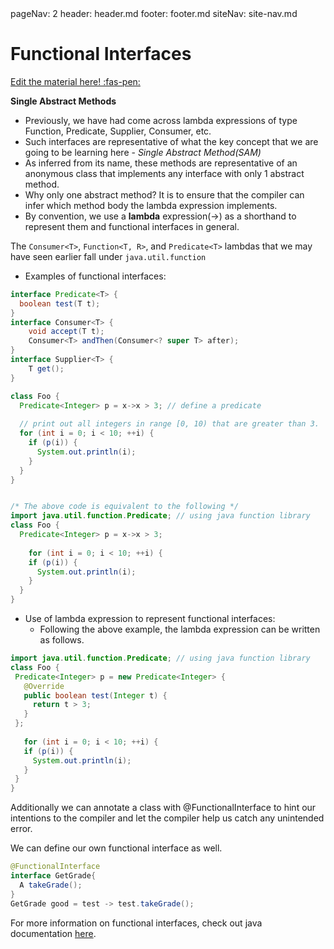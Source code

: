 <frontmatter>
  pageNav: 2
  header: header.md
  footer: footer.md
  siteNav: site-nav.md
</frontmatter>

<br>

# Functional Interfaces

<!-- DO NOT DELETE THIS LINK AND PLEASE WRITE BELOW THIS LINK-->
[Edit the material here! :fas-pen:](https://github.com/nus-cs2030/1920-s2/edit/master/contents/textbook/lecture06/functionalInterfaces/functionalInterfaces.md)
<!-- DO NOT DELETE THIS LINK AND PLEASE WRITE BELOW THIS LINK-->
**Single Abstract Methods**
- Previously, we have had come across lambda expressions of type Function, Predicate, Supplier, Consumer, etc.
- Such interfaces are representative of what the key concept that we are going to be learning here - *Single Abstract Method(SAM)*
- As inferred from its name, these methods are representative of an anonymous class that implements any interface with only 1 abstract method.
- Why only one abstract method? It is to ensure that the compiler can infer which method body the lambda expression implements.
- By convention, we use a **lambda** expression(->) as a shorthand to represent them and functional interfaces in general.

The `Consumer<T>`, `Function<T, R>`, and `Predicate<T>` lambdas that we may have seen earlier fall under `java.util.function`

- Examples of functional interfaces:
```java
interface Predicate<T> { 
  boolean test(T t); 
}
interface Consumer<T> {
    void accept(T t);
    Consumer<T> andThen(Consumer<? super T> after);
}
interface Supplier<T> {
    T get();
}

class Foo {
  Predicate<Integer> p = x->x > 3; // define a predicate
  
  // print out all integers in range [0, 10) that are greater than 3.
  for (int i = 0; i < 10; ++i) {
    if (p(i)) {
      System.out.println(i);
    }
  }
}


/* The above code is equivalent to the following */
import java.util.function.Predicate; // using java function library
class Foo {
  Predicate<Integer> p = x->x > 3;
  
    for (int i = 0; i < 10; ++i) {
    if (p(i)) {
      System.out.println(i);
    }
  }
}
```
- Use of lambda expression to represent functional interfaces:
  - Following the above example, the lambda expression can be written as follows.

 ```java
import java.util.function.Predicate; // using java function library
class Foo {
  Predicate<Integer> p = new Predicate<Integer> {
    @Override
    public boolean test(Integer t) {
      return t > 3;
    }
  };
  
    for (int i = 0; i < 10; ++i) {
    if (p(i)) {
      System.out.println(i);
    }
  }
}
 ```
Additionally we can annotate a class with @FunctionalInterface to hint our intentions to the compiler and let the compiler help us catch any unintended error.

We can define our own functional interface as well.


```java
@FunctionalInterface
interface GetGrade{
  A takeGrade();
}
GetGrade good = test -> test.takeGrade();
```
For more information on functional interfaces, check out java documentation [here](https://docs.oracle.com/en/java/javase/11/docs/api/java.base/java/util/function/package-summary.html).
